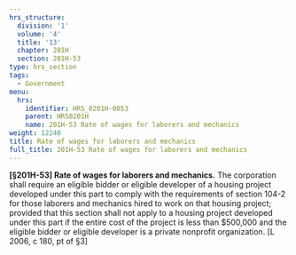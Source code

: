 ```yaml
---
hrs_structure:
  division: '1'
  volume: '4'
  title: '13'
  chapter: 201H
  section: 201H-53
type: hrs_section
tags:
  - Government
menu:
  hrs:
    identifier: HRS_0201H-0053
    parent: HRS0201H
    name: 201H-53 Rate of wages for laborers and mechanics
weight: 12240
title: Rate of wages for laborers and mechanics
full_title: 201H-53 Rate of wages for laborers and mechanics
---
```

**[§201H-53] Rate of wages for laborers and mechanics.** The corporation shall require an eligible bidder or eligible developer of a housing project developed under this part to comply with the requirements of section 104-2 for those laborers and mechanics hired to work on that housing project; provided that this section shall not apply to a housing project developed under this part if the entire cost of the project is less than $500,000 and the eligible bidder or eligible developer is a private nonprofit organization. [L 2006, c 180, pt of §3]